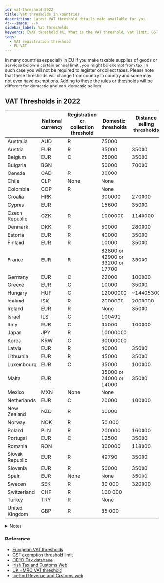 ```yaml
---
id: vat-threshold-2022
title: Vat thresholds in countries
description: Latest VAT threshold details made available for you. 
<!---image: -->
sidebar_label: Vat Thresholds
keywords: [VAT threshold UK, What is the VAT threshold, Vat limit, GST limit, vat registration threshold]
tags:
  - VAT registration threshold
  - EU VAT
---
```

In many countries especially in EU if you make taxable supplies of goods or services below a certain annual limit , you might be exempt from tax. In such case you will not be required to register or collect taxes. Please note that these thresholds will change from country to country and some may not even have exemptions. Adding to these the rules or thresholds will be different for domestic and non-domestic sellers.

## VAT Thresholds in 2022

||National currency|Registration or collection threshold|Domestic thresholds|Distance selling thresholds|Voluntary registration or collection|Minimum registration period|
|--|--|--|--|--|--|--|
|Australia|AUD|R|75000||Yes|1 year|
|Austria|EUR|R|35000|35000|Yes|5 years|
|Belgium|EUR|C|25000|35000|Yes|None|
|Bulgaria|BGN||50000|70000|||
|Canada|CAD|R|30000||Yes|1 year|
|Chile|CLP|None|None||||
|Colombia|COP|R|None||Yes||
|Croatia|HRK||300000|270000|||
|Cyprus|EUR||15600|35000|||
|Czech Republic|CZK|R|1000000|1140000|Yes|1 year|
|Denmark|DKK|R|50000|280000|Yes|2 years|
|Estonia|EUR|R|40000|35000|Yes|None|
|Finland|EUR|R|10000|35000|Yes|None|
|France|EUR|R|82800 or 42900 or 33200 or 17700|35000|Yes|2 years|
|Germany|EUR|C|22000|100000|Yes|5 years|
|Greece|EUR|C|10000|35000|Yes|1 year|
|Hungary|HUF|C|12000000|~14405300|Yes|1 year|
|Iceland|ISK|R|2000000|2000000|Yes|None|
|Ireland|EUR|R|None|35000|Yes|None|
|Israel|ILS|C|100491||No|None|
|Italy|EUR|C|65000|100000|Yes|None|
|Japan|JPY|R|10000000||Yes|2 years|
|Korea|KRW|C|30000000||No|None|
|Latvia|EUR|R|40000|35000|Yes|None|
|Lithuania|EUR|R|45000|35000|Yes|None|
|Luxembourg|EUR|C|35000|100000|Yes|None|
|Malta|EUR||35000 or 24000 or 14000|35000|||
|Mexico|MXN|None|None||||
|Netherlands|EUR|C|20000|100000|Yes|3 years|
|New Zealand|NZD|R|60000||Yes|None|
|Norway|NOK|R|50 000||Yes|2 years|
|Poland|PLN|R|200000|160000|Yes|None|
|Portugal|EUR|C|12500|35000|Yes|5 years|
|Romania|RON||300000|118000|||
|Slovak Republic|EUR|R|49790|35000|Yes|1 year|
|Slovenia|EUR|R|50000|35000|Yes|5 years|
|Spain|EUR|None|None|35000|||
|Sweden|SEK|R|30 000|320000|Yes|3 years|
|Switzerland|CHF|R|100 000||Yes|1 year|
|Turkey|TRY|R|None||||
|United Kingdom|GBP|R|85 000||Yes|None|

<details>
  <summary>Notes</summary>
  
  <b> Things to Note</b>
  <p>
  - Australia. For taxi drivers, including chauffeur driven limousines, hire cars and sharing economy ride-share services, there is no registration threshold. The applicable registration threshold to not-for-profit organisations is AUD 150 000.
  </p>
  <p>- Belgium. The registration threshold for Belgium does not apply to several sectors: real estate; hotels and restaurants; sale of used and waste materials. A number of specific supplies are also excluded from the application of the threshold: several supplies of new real estate, supplies of certain products subject to excise duties and undeclared and illicit activities			
  </p>
<p>- Canada. The registration threshold does not apply to certain selected listed financial institutions; non-residents who enter Canada to make taxable supplies of admissions to a place of amusement, a seminar, an activity or an event; and persons who carry on a taxi or limousine business (which include a commercial ride-sharing business). These persons are required to register for and collect GST/HST. An alternative threshold applies to charities and public institutions. A charity or public institution is not required to register if either its revenue from worldwide taxable supplies is CAD 50 000 or less in a calendar quarter and over the last four consecutive calendar quarters, or its gross revenue in either of its two preceding fiscal years is CAD 250 000 or less		
  </p>
<p>- Chile. All taxpayers are required to register and obtain a taxpayer’s identification number. However, small businesses, craftsmen and small service providers may be eligible for a special simplified regime according to which they account, for output VAT purposes, a monthly fixed amount based on an average level of earnings. This special regime has to be calculated by taking into account the earnings from the last 12 months and there is a threshold of 20 Monthly Tax Units (CLP 1 019 560 - USD 1 434). This simplified tax regime does not apply to legal entities but to individuals only. This system must be adopted for at least for 12 months after which the taxpayer can return back to the ordinary regime				
  </p>
<p>- Colombia. For an individual to be considered “non-responsible” its gross income of the current or immediately preceding fiscal year must be below 3.500 TVU and also comply with other requirements set forth in section 437 of the Colombian Tax Code. The VAT exemption threshold is mentioned in Tax Value Units ("Unidad de Valor Tributario" - TVU). The VAT exemption threshold is 3.500 TVU and the value of the TVU in Colombian Pesos (COP) is set every year by decree; the value for 1 TVU is COP 36.308 for fiscal year 2021. The VAT registration threshold for individuals is therefore 3.500 x 36.308 = 127.078.000 COP. There is no VAT registration thresholds for incorporated businesses.		
  </p>
<p>- Czech Republic. A taxable person that is not established in the Czech Republic should register immediately once he starts to provide any taxable supply within the territory of the country, except for supplies being subject to the reverse charge mechanism or to the mini one-stop shop (MOSS)		
  </p>
<p>- Denmark. A higher threshold of DKK 170 000 (EUR 22 840) applies to the blind, and a threshold of DKK 300 000 (EUR 40 300) applies to the first sale of works of art by their creator or his successors in title. For the purposes of the latter exemption, the threshold of DKK 300 000 must not have been exceeded in the current or preceding year		
  </p>
<p>- Finland. Where a business has exceeded the registration threshold of EUR 10 000, it must register and is subject to VAT, but a graduated relief is available until they reach a second threshold of EUR 30 000. On 1 January 2021, the registration threshold will be increased to EUR 15 000									</p>
<p>- France. The VAT relief applies to businesses whose annual turnover does not exceed EUR 85 800 or when their turnover does has not exceeded EUR 94 300 the preceding calendar year (when the turnover has not exceeded EUR 85 800 the penultimate year). For supplies of services (except hotel accommodation and food and drink in restaurants), the annual turnover must not exceed EUR 34 400 or EUR 36 500 the preceding calendar year (when the turnover has not exceeded EUR 34 400 the penultimate year). For lawyers (in the furtherance of their regulated business), writers and artists, the turnover must not exceed EUR 44 500 (the threshold is EUR 18 300 for their supplies outside the normal framework of their affairs). Experimentally, for a period of five years, a specific threshold of EUR 100000 has been implemented in Guadeloupe, Martinique and La Réunion		
  </p>
<p>- Germany. Taxpayers are relieved from VAT obligations if their annual turnover does not exceed EUR 22 000 and their expected turnover for the current calendar year will not exceed EUR 50 000	
  </p>
<p>- Greece. If the annual turnover from taxable supplies is less than EUR 10 000, the business can voluntarily enter the Special Scheme for small businesses under which no VAT is collected. New businesses may also enter the Special Scheme upon registration. Farmers under the flat-rate scheme are not eligible to enter the Special Scheme for small businesses. Small businesses that have entered the Special Scheme will be obliged to enter the “normal” scheme and collect VAT from the moment they perform a taxable supply on account of which they exceed the threshold (and for the full value of that supply). In case the administrative period is less than a year, then the value of the taxable supplies for the purpose of determining whether the business may enter the Special Scheme during the next year is calculated on a proportional basis	
  </p>
<p>- Ireland. The general turnover threshold for the supply of goods is EUR 75 000. Persons supplying goods liable at the reduced or standard rates which they have manufactured or produced from zero-rated materials must however register if their turnover is EUR 37 500 or more. The general turnover threshold for the supply of services is EUR 37 500. For persons supplying both goods and services where 90% or more of the turnover is derived from supplies of goods (other than of the kind referred to in the previous sentence) are subject to the threshold for the supply of goods applies			
  </p>
<p>- Israel. Self-employed persons with annual revenue below NIS 100 491 are considered "Exempt Dealers". Some professions are not allowed to be Exempt Dealers: agronomist, architect, technician, private investigator, rabbinical attorney, dental technician, organizational consultant, management consultant, scientific consultant, economist, engineer, surveyor, bookkeeper, translator, insurance agent, lawyer, accountant or appraiser, chemical or medical laboratory owner, artistes, various others in show business, doctor, psychologist, physiotherapist, veterinary surgeon, dentist, driving school owner, school owner, real estate agent or dealer									
  </p>
<p>- Italy. The micro-sized taxpayers’ scheme (“Regime forfetario”) applies to individual businesses if, in the previous year, they earned revenues or received remuneration, calculated per year, not exceeding EUR 65 000 (in addition, the gross expenses for employees must not exceed EUR 20 000). The regime does not apply to persons who are members of partnerships, professional associations or SRLs (limited liability companies) and are subject to the "regime di trasparenza" for income tax; persons who carry out sale of buildings or land or intra-EU supplies of new cars and trucks. Are also excluded, foreign businesses not established in Italy, except for those that are established in one of the EU Member States, or in a State party of the European Economic Area, and produce in Italy at least 75 percent of their total revenue									
  </p>
<p>- Japan. Domestic and foreign businesses (both companies and individuals) whose taxable sales in Japan are less than 10 million yen, as well as new businesses of up to 2 years (except for the subsidiary of a certain large corporation) are exempt from JCT return. Exempted businesses can opt to be liable for Consumption Tax, in which case they shall remain liable for at least two years		
  </p>
<p>- Luxembourg. Taxpayers established in Luxembourg are entitled to opt for the special scheme; the exemption only applies to goods and services supplied in Luxembourg. Taxpayers can opt out of the special scheme but have then to apply the normal VAT rules for at least five years	
  </p>
<p>- Netherlands. The special scheme for small businesses applies to all businesses, irrespective of their legal form and including corporate businesses (e.g. foundations, private and limited companies)		
  </p>
<p>- Norway. The higher threshold of NOK 3 000 000 applies for admission to sporting events. The higher threshold of NOK 140 000 applies to charitable institutions and organisations	
  </p>
<p>- Poland. The registration threshold does not apply to taxpayers supplying (a) certain types of silver, gold, platinum, knives, cutlery, jewellery, non-hazardous metal waste, museum collections and coins; (b) goods subject to excise duty with a number of exceptions; (c) certain buildings, structures and their parts; (d) building land; (e) new means of transport. The threshold does also not apply to taxpayers supplying (a) legal services; (b) consulting and expert services with certain exceptions; (c) jeweller services and taxpayers not established in Poland. Supplies of certain goods bought remotely (e.g. online) such as computers, electrical household appliances, cosmetics, toilet preparations and parts and accessories to cars and motorcycles are excluded from the exemption	
  </p>
<p>- Portugal. The collection threshold does not apply to commercial legal entities.			
  </p>
<p>- Sweden. The threshold does not apply to taxable persons not established in Sweden, taxable persons voluntarily registered for VAT for rental of immovable property, trade with investment gold and artists									
  </p>
<p>- Switzerland. The thresholds refer to the worldwide turnover. The higher threshold of CHF 150 000 applies to not-for-profit sports and cultural associations and to public interest institutions	
  </p>
<p>- Turkey. Certain small individual taxpayers who are exempt from Individual Income Tax are also exempt from VAT	
  </p>
</details>


### Reference
* [European VAT thresholds](https://taxation-customs.ec.europa.eu/system/files/2021-02/vat_in_ec_annexi.pdf)
* [GST exemption threshold limit](https://www.cbic.gov.in/resources//htdocs-cbec/press-release/Press_Release_07032019.pdf)
* [OECD Tax database](https://www.oecd.org/tax/consumption/vat-gst-annual-turnover-concessions-ctt-trends.xlsx)
* [Irish Tax and Customs Web](https://www.revenue.ie/en/vat/vat-registration/who-should-register-for-vat/what-are-the-vat-thresholds.aspx)
* [UK HMRC VAT threshold](https://www.gov.uk/how-vat-works)
* [Iceland Revenue and Customs web](https://www.skatturinn.is/english/companies/value-added-tax/)
